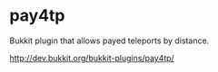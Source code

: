 pay4tp
======

Bukkit plugin that allows payed teleports by distance.

http://dev.bukkit.org/bukkit-plugins/pay4tp/
